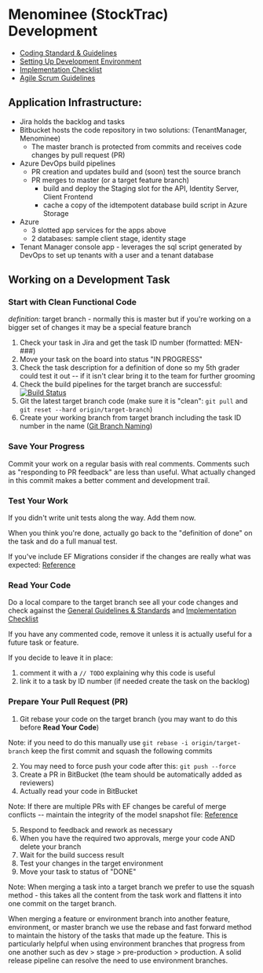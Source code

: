 ﻿# Menominee (StockTrac) Development
- [Coding Standard & Guidelines](CodeStandards.md)
- [Setting Up Development Environment](DevelopmentSetup.md)
- [Implementation Checklist](ImplementationChecklist.md)
- [Agile Scrum Guidelines](AgileScrum.md)
## Application Infrastructure:
- Jira holds the backlog and tasks
- Bitbucket hosts the code repository in two solutions: (TenantManager, Menominee)
  - The master branch is protected from commits and receives code changes by pull request (PR)
- Azure DevOps build pipelines
  - PR creation and updates build and (soon) test the source branch 
  - PR merges to master (or a target feature branch)
    - build and deploy the Staging slot for the API, Identity Server, Client Frontend
    - cache a copy of the idtempotent database build script in Azure Storage
- Azure
  - 3 slotted app services for the apps above
  - 2 databases: sample client stage, identity stage
- Tenant Manager console app - leverages the sql script generated by DevOps to set up tenants with a user and a tenant database
## Working on a Development Task
### Start with Clean Functional Code
_definition:_ target branch - normally this is master but if you're working on a bigger set of changes it may be a special feature branch
1. Check your task in Jira and get the task ID number (formatted: MEN-###)
1. Move your task on the board into status "IN PROGRESS"
1. Check the task description for a definition of done so my 5th grader could test it out -- if it isn't clear bring it to the team for further grooming 
1. Check the build pipelines for the target branch are successful: [![Build Status](https://dev.azure.com/Janco-Intl/Menominee/_apis/build/status/Staging%20Pipeline?branchName=master)](https://dev.azure.com/Janco-Intl/Menominee/_build/latest?definitionId=1&branchName=master)
1. Git the latest target branch code (make sure it is "clean": `git pull` and `git reset --hard origin/target-branch`)
1. Create your working branch from target branch including the task ID number in the name ([Git Branch Naming](https://vimeo.com/813162599/cd70829ad5))
### Save Your Progress
Commit your work on a regular basis with real comments. Comments such as "responding to PR feedback" are less than useful. What actually changed in this commit makes a better comment and development trail.
### Test Your Work
If you didn't write unit tests along the way. Add them now.

When you think you're done, actually go back to the "definition of done" on the task and do a full manual test.

If you've include EF Migrations consider if the changes are really what was expected: [Reference](https://learn.microsoft.com/en-us/ef/core/managing-schemas/migrations/managing?tabs=dotnet-core-cli)
### Read Your Code
Do a local compare to the target branch see all your code changes and check against the [General Guidelines & Standards](CodeStandards.md) and [Implementation Checklist](ImplementationChecklist.md) 

If you have any commented code, remove it unless it is actually useful for a future task or feature. 

If you decide to leave it in place:

1. comment it with a `// TODO` explaining why this code is useful
2. link it to a task by ID number (if needed create the task on the backlog)

### Prepare Your Pull Request (PR)

1. Git rebase your code on the target branch (you may want to do this before **Read Your Code**)
   
Note: if you need to do this manually use `git rebase -i origin/target-branch` keep the first commit and squash the following commits

2. You may need to force push your code after this: `git push --force`
1. Create a PR in BitBucket (the team should be automatically added as reviewers)
1. Actually read your code in BitBucket

Note: If there are multiple PRs with EF changes be careful of merge conflicts -- maintain the integrity of the model snapshot file: [Reference](https://learn.microsoft.com/en-us/ef/core/managing-schemas/migrations/teams)

5. Respond to feedback and rework as necessary
1. When you have the required two approvals, merge your code AND delete your branch 
1. Wait for the build success result
1. Test your changes in the target environment 
1. Move your task to status of "DONE"

Note: When merging a task into a target branch we prefer to use the squash method - this takes all the content from the task work and flattens it into one commit on the target branch.

When merging a feature or environment branch into another feature, environment, or master branch we use the rebase and fast forward method to maintain the history of the tasks that made up the feature. This is particularly helpful when using environment branches that progress from one another such as dev > stage > pre-production > production. A solid release pipeline can resolve the need to use environment branches.